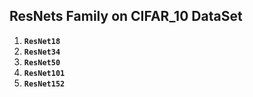 ## ResNets Family on CIFAR_10 DataSet

1. **`ResNet18`**
2. **`ResNet34`**
3. **`ResNet50`**
4. **`ResNet101`**
5. **`ResNet152`**
